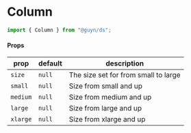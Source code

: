 # Column

```js
import { Column } from "@guyn/ds";
```

#### Props

| prop     | default | description                          |
| -------- | ------- | ------------------------------------ |
| `size`   | `null`  | The size set for from small to large |
| `small`  | `null`  | Size from small and up               |
| `medium` | `null`  | Size from medium and up              |
| `large`  | `null`  | Size from large and up               |
| `xlarge` | `null`  | Size from xlarge and up              |
